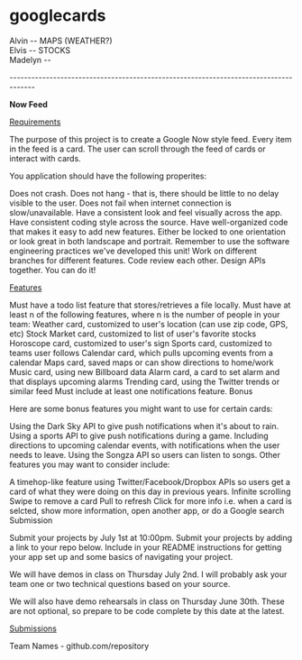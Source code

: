 # googlecards


Alvin -- MAPS (WEATHER?) <br>
Elvis -- STOCKS <br>
Madelyn --  <br>






------------------------------------------------------------------------------------- <br>



<b>Now Feed</b>

<u>Requirements</u>

The purpose of this project is to create a Google Now style feed. Every item in the feed is a card. The user can scroll through the feed of cards or interact with cards.

You application should have the following properites:

Does not crash.
Does not hang - that is, there should be little to no delay visible to the user.
Does not fail when internet connection is slow/unavailable.
Have a consistent look and feel visually across the app.
Have consistent coding style across the source.
Have well-organized code that makes it easy to add new features.
Either be locked to one orientation or look great in both landscape and portrait.
Remember to use the software engineering practices we've developed this unit! Work on different branches for different features. Code review each other. Design APIs together. You can do it!

<u>Features</u>

Must have a todo list feature that stores/retrieves a file locally.
Must have at least n of the following features, where n is the number of people in your team:
Weather card, customized to user's location (can use zip code, GPS, etc)
Stock Market card, customized to list of user's favorite stocks
Horoscope card, customized to user's sign
Sports card, customized to teams user follows
Calendar card, which pulls upcoming events from a calendar
Maps card, saved maps or can show directions to home/work
Music card, using new Billboard data
Alarm card, a card to set alarm and that displays upcoming alarms
Trending card, using the Twitter trends or similar feed
Must include at least one notifications feature.
Bonus

Here are some bonus features you might want to use for certain cards:

Using the Dark Sky API to give push notifications when it's about to rain.
Using a sports API to give push notifications during a game.
Including directions to upcoming calendar events, with notifications when the user needs to leave.
Using the Songza API so users can listen to songs.
Other features you may want to consider include:

A timehop-like feature using Twitter/Facebook/Dropbox APIs so users get a card of what they were doing on this day in previous years.
Infinite scrolling
Swipe to remove a card
Pull to refresh
Click for more info i.e. when a card is selcted, show more information, open another app, or do a Google search
Submission

Submit your projects by July 1st at 10:00pm. Submit your projects by adding a link to your repo below. Include in your README instructions for getting your app set up and some basics of navigating your project.

We will have demos in class on Thursday July 2nd. I will probably ask your team one or two technical questions based on your source.

We will also have demo rehearsals in class on Thursday June 30th. These are not optional, so prepare to be code complete by this date at the latest.

<u>Submissions</u>

Team Names - github.com/repository



